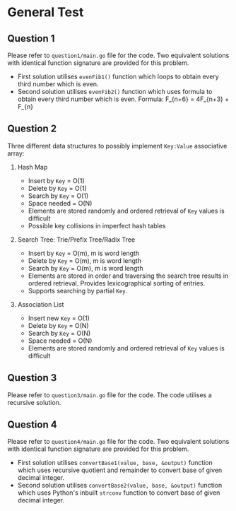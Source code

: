 # General Test

## Question 1

Please refer to `question1/main.go` file for the code. Two equivalent solutions with identical function signature are provided for this problem.

+ First solution utilises `evenFib1()` function which loops to obtain every third number which is even.
+ Second solution utilises `evenFib2()` function which uses formula to obtain every third number which is even. Formula: F_{n+6} = 4F_{n+3} + F_{n}

## Question 2

Three different data structures to possibly implement `Key:Value` associative array:

1. Hash Map
    + Insert by `Key` = O(1)
    + Delete by `Key` = O(1)
    + Search by `Key` = O(1)
    + Space needed = O(N)
    + Elements are stored randomly and ordered retrieval of `Key` values is difficult
    + Possible key collisions in imperfect hash tables

2. Search Tree: Trie/Prefix Tree/Radix Tree
    + Insert by `Key` = O(m), m is word length
    + Delete by `Key` = O(m), m is word length
    + Search by `Key` = O(m), m is word length
    + Elements are stored in order and traversing the search tree results in ordered retrieval. Provides lexicographical sorting of entries.
    + Supports searching by partial `Key`.

3. Association List
    + Insert new `Key` = O(1)
    + Delete by `Key` = O(N)
    + Search by `Key` = O(N)
    + Space needed = O(N)
    + Elements are stored randomly and ordered retrieval of `Key` values is difficult

## Question 3

Please refer to `question3/main.go` file for the code. The code utilises a recursive solution.

## Question 4

Please refer to `question4/main.go` file for the code. Two equivalent solutions with identical function signature are provided for this problem.

+ First solution utilises `convertBase1(value, base, &output)` function which uses recursive quotient and remainder to convert base of given decimal integer.
+ Second solution utilises `convertBase2(value, base, &output)` function which uses Python's inbuilt `strconv` function to convert base of given decimal integer.
